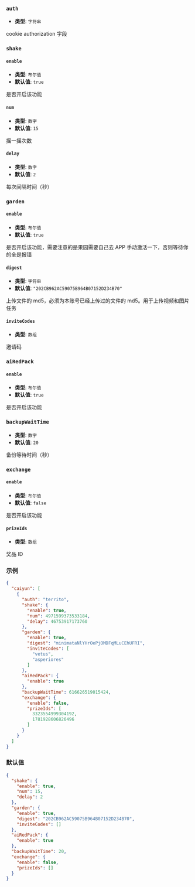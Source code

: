 ### `auth`

- **类型**: `字符串`

cookie authorization 字段

### `shake`

#### `enable`

- **类型**: `布尔值`
- **默认值**: `true`

是否开启该功能

#### `num`

- **类型**: `数字`
- **默认值**: `15`

摇一摇次数

#### `delay`

- **类型**: `数字`
- **默认值**: `2`

每次间隔时间（秒）

### `garden`

#### `enable`

- **类型**: `布尔值`
- **默认值**: `true`

是否开启该功能，需要注意的是果园需要自己去 APP 手动激活一下，否则等待你的全是报错

#### `digest`

- **类型**: `字符串`
- **默认值**: `"202CB962AC59075B964B07152D234B70"`

上传文件的 md5，必须为本账号已经上传过的文件的 md5。用于上传视频和图片任务

#### `inviteCodes`

- **类型**: `数组`

邀请码

### `aiRedPack`

#### `enable`

- **类型**: `布尔值`
- **默认值**: `true`

是否开启该功能

### `backupWaitTime`

- **类型**: `数字`
- **默认值**: `20`

备份等待时间（秒）

### `exchange`

#### `enable`

- **类型**: `布尔值`
- **默认值**: `false`

是否开启该功能

#### `prizeIds`

- **类型**: `数组`

奖品 ID

### 示例

```json
{
  "caiyun": [
    {
      "auth": "territo",
      "shake": {
        "enable": true,
        "num": 4971599373533184,
        "delay": 46753917173760
      },
      "garden": {
        "enable": true,
        "digest": "minimataNlYHrOePjOMDFqMLuCEhUFRI",
        "inviteCodes": [
          "vetus",
          "asperiores"
        ]
      },
      "aiRedPack": {
        "enable": true
      },
      "backupWaitTime": 616626519015424,
      "exchange": {
        "enable": false,
        "prizeIds": [
          3323554999304192,
          1781928606826496
        ]
      }
    }
  ]
}
```

### 默认值

```json
{
  "shake": {
    "enable": true,
    "num": 15,
    "delay": 2
  },
  "garden": {
    "enable": true,
    "digest": "202CB962AC59075B964B07152D234B70",
    "inviteCodes": []
  },
  "aiRedPack": {
    "enable": true
  },
  "backupWaitTime": 20,
  "exchange": {
    "enable": false,
    "prizeIds": []
  }
}
```
